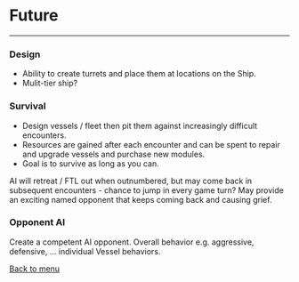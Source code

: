 # Future
* * *

### Design

* Ability to create turrets and place them at locations on the Ship.
* Mulit-tier ship?

### Survival

* Design vessels / fleet then pit them against increasingly difficult encounters. 
* Resources are gained after each encounter and can be spent to repair and upgrade vessels and purchase new modules. 
* Goal is to survive as long as you can.

AI will retreat / FTL out when outnumbered, but may come back in subsequent encounters - chance to jump in every game turn?
May provide an exciting named opponent that keeps coming back and causing grief.

### Opponent AI
Create a competent AI opponent. Overall behavior e.g. aggressive, defensive, ... individual Vessel behaviors.

[Back to menu](README.md)
